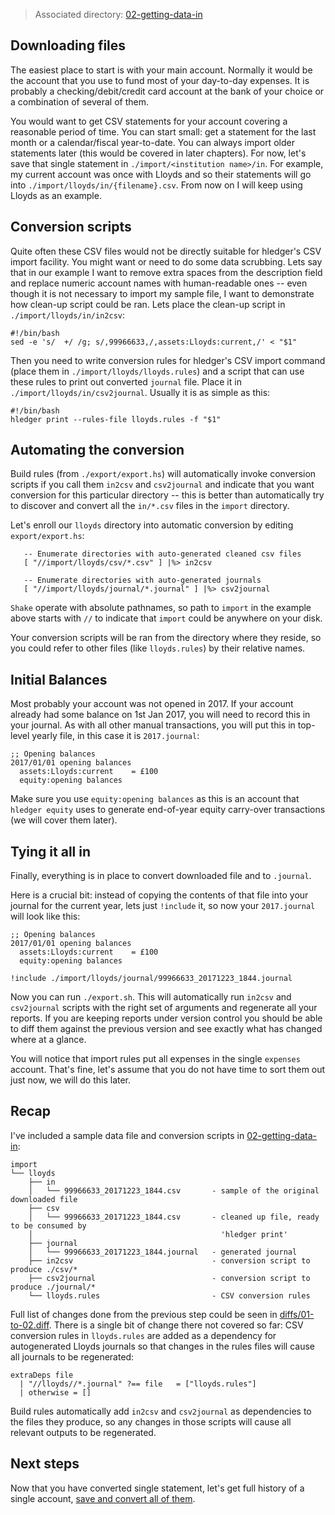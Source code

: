 > Associated directory: [02-getting-data-in](../tree/master/02-getting-data-in)

## Downloading files

The easiest place to start is with your main account. Normally it would be the account that you use to fund most of your day-to-day expenses. It is probably a checking/debit/credit card account at the bank of your choice or
a combination of several of them.

You would want to get CSV statements for your account covering a
reasonable period of time. You can start small: get a statement for
the last month or a calendar/fiscal year-to-date. You can always
import older statements later (this would be covered in later
chapters). For now, let's save that single statement in
`./import/<institution name>/in`. For example, my current account was
once with Lloyds and so their statements will go into
`./import/lloyds/in/{filename}.csv`. From now on I will keep using Lloyds as an example.

## Conversion scripts

Quite often these CSV files would not be directly suitable for
hledger's CSV import facility. You might want or need to do some data
scrubbing. Lets say that in our example I want to remove extra
spaces from the description field and replace numeric account names
with human-readable ones -- even though it is not necessary to import
my sample file, I want to demonstrate how clean-up script could be
ran. Lets place the clean-up script in `./import/lloyds/in/in2csv`:
```
#!/bin/bash
sed -e 's/  +/ /g; s/,99966633,/,assets:Lloyds:current,/' < "$1"
```

Then you need to write conversion rules for hledger's CSV import
command (place them in `./import/lloyds/lloyds.rules`) and a script
that can use these rules to print out converted `journal` file. Place
it in `./import/lloyds/in/csv2journal`. Usually it is as simple as
this:
```
#!/bin/bash
hledger print --rules-file lloyds.rules -f "$1"
```

## Automating the conversion

Build rules (from `./export/export.hs`) will automatically invoke
conversion scripts if you call them `in2csv` and `csv2journal` and
indicate that you want conversion for this particular directory --
this is better than automatically try to discover and convert all the
`in/*.csv` files in the `import` directory.

Let's enroll our `lloyds` directory into automatic conversion by
editing `export/export.hs`:
```
   -- Enumerate directories with auto-generated cleaned csv files
   [ "//import/lloyds/csv/*.csv" ] |%> in2csv
 
   -- Enumerate directories with auto-generated journals
   [ "//import/lloyds/journal/*.journal" ] |%> csv2journal

```

`Shake` operate with absolute pathnames, so path to `import` in the
example above starts with `//` to indicate that `import` could be anywhere
on your disk.

Your conversion scripts will be ran from the directory where they
reside, so you could refer to other files (like `lloyds.rules`) by
their relative names.

## Initial Balances

Most probably your account was not opened in 2017. If your account
already had some balance on 1st Jan 2017, you will need to record this
in your journal. As with all other manual transactions, you will put
this in top-level yearly file, in this case it is `2017.journal`: 
```
;; Opening balances
2017/01/01 opening balances
  assets:Lloyds:current    = £100
  equity:opening balances
```

Make sure you use `equity:opening balances` as this is an account that
`hledger equity` uses to generate end-of-year equity carry-over
transactions (we will cover them later). 


## Tying it all in

Finally, everything is in place to convert downloaded file
and to `.journal`.

Here is a crucial bit: instead of copying the contents of that file
into your journal for the current year, lets just `!include` it, so now your
 `2017.journal` will look like this:
```
;; Opening balances
2017/01/01 opening balances
  assets:Lloyds:current    = £100
  equity:opening balances
  
!include ./import/lloyds/journal/99966633_20171223_1844.journal
```

Now you can run `./export.sh`. This will automatically run `in2csv`
and `csv2journal` scripts with the right set of arguments and
regenerate all your reports. If you are keeping reports under version
control you should be able to diff them against the previous version
and see exactly what has changed where at a glance.

You will notice that import rules put all expenses in the single
`expenses` account. That's fine, let's assume that you do not have
time to sort them out just now, we will do this later.

## Recap

I've included a sample data file and conversion scripts in
[02-getting-data-in](../tree/master/02-getting-data-in):
```
import
└── lloyds
    ├── in
    │   └── 99966633_20171223_1844.csv       - sample of the original downloaded file
    ├── csv
    │   └── 99966633_20171223_1844.csv       - cleaned up file, ready to be consumed by
    │                                          'hledger print'
    ├── journal
    │   └── 99966633_20171223_1844.journal   - generated journal
    ├── in2csv                               - conversion script to produce ./csv/*
    ├── csv2journal                          - conversion script to produce ./journal/*
    └── lloyds.rules                         - CSV conversion rules
```

Full list of changes done from the previous step could be seen in
[diffs/01-to-02.diff](../tree/master/diffs/01-to-02.diff). There is a
single bit of change there not covered so far: CSV conversion rules in
`lloyds.rules` are added as a dependency for autogenerated Lloyds
journals so that changes in the rules files will cause all journals to
be regenerated:
```
extraDeps file
  | "//lloyds//*.journal" ?== file   = ["lloyds.rules"]
  | otherwise = []

```

Build rules automatically add `in2csv` and `csv2journal` as
dependencies to the files they produce, so any changes in those
scripts will cause all relevant outputs to be regenerated.

## Next steps

Now that you have converted single statement, let's get full history
of a single account, [save and convert all of them](Getting-full-history-of-the-account).

